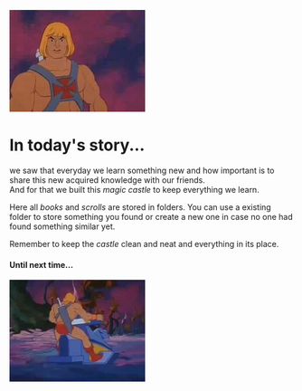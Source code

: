 ![he-man.jpg](src/he-man.jpg)  

# In today's story...

we saw that everyday we learn something new and how important is to share this new acquired knowledge with our friends.  
And for that we built this _magic castle_ to keep everything we learn.

Here all _books_ and _scrolls_ are stored in folders. You can use a existing folder to store something you found or create a new one in case no one had found something similar yet.

Remember to keep the _castle_ clean and neat and everything in its place.

#### Until next time...
![he-man.jpg](src/until-next-time.jpg)  